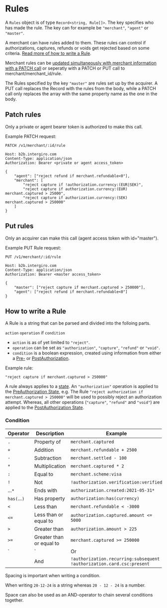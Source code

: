 # Rules

A `Rules` object is of type `Record<string, Rule[]>`. The key specifies who has made the rule. The key can for example be `"merchant"`, `"agent"` or `"master"`. 

A merchant can have rules added to them. These rules can control if authorizations, captures, refunds or voids get rejected based on some criteria. [Read more of how to write a Rule](./rules.html#how-to-write-a-rule).

Merchant rules can be [updated simultaneously with merchant information with a PATCH call](./update) or seperatly with a PATCH or PUT call to merchant/merchant_id/rule.

The Rules specified by the key `"master"` are rules set up by the acquirer. A PUT call replaces the Record with the rules from the body, while a PATCH call only replaces the array with the same property name as the one in the body.

## Patch rules

Only a private or agent bearer token is authorized to make this call.

Example PATCH request:
``` {1}
PATCH /v1/merchant/:id/rule

Host: b2b.intergiro.com
Content-Type: application/json
Authorization: Bearer <private or agent access_token>

{
    "agent": ["reject refund if merchant.refundable<0"],
    "merchant": [
        "reject capture if !authorization.currency:(EUR|SEK)",
        "reject capture if authorization.currency:(EUR) merchant.captured > 25000",
        "reject capture if authorization.currency:(SEK) merchant.captured > 250000"
    ]
}
```

## Put rules

Only an acquirer can make this call (agent access token with id="master").

Example PUT Rule request:
``` {1}
PUT /v1/merchant/:id/rule

Host: b2b.intergiro.com
Content-Type: application/json
Authorization: Bearer <master access_token>

{
    "master": ["reject capture if merchant.captured > 250000"],
    "agent": ["reject refund if merchant.refundable<0"]
}
```

## How to write a Rule 

A Rule is a string that can be parsed and divided into the folloing parts.

`action` `operation` if `condition`

- `action` is as of yet limited to `"reject"`.
- `operation` can be set as `"authorization"`, `"capture"`, `"refund"` or `"void"`.
- `condition` is a boolean expression, created using information from either a [Pre-](./states.html#preauthorization) or [PostAuthorization](./states.html#postauthorization).

Example rule:

`"reject capture if merchant.captured > 250000"`

A rule always applies to a [state](./states.html). An `"authorization"` operation is applied to the [PreAuthorization State](./states.html#preauthorization), e.g. The Rule `"reject authorization if merchant.captured > 250000"` will be used to possibly reject an authorization attempt. Whereas, all other operations (`"capture"`, `"refund"` and `"void"`) are applied to the [PostAuthorization State](./states.html#postauthorization).

### Condition

| Operator     | Description              | Example                                                               |
|--------------|--------------------------|-----------------------------------------------------------------------|
| `.`          | Property of              | `merchant.captured`                                                   |
| `+`          | Addition                 | `merchant.refundable + 2500`                                          |
| `-`          | Subtraction              | `merchant.settled - 100`                                              |
| `*`          | Multiplication           | `merchant.captured * 2`                                               |
| `:`          | Equal to                 | `merchant.scheme:visa`                                                |
| `!`          | Not                      | `!authorization.verification:verified`                                |
| ...`*`       | Ends with                | `authorization.created:2021-05-31*`                                   |
| `has(`...`)` | Has property             | `authorization:has(currency)`                                         |
| `<`          | Less than                | `merchant.refundable < -3000`                                         |
| `<=`         | Less than or equal to    | `authorization.captured.amount <= 5000`                               |
| `>`          | Greater than             | `authorization.amount > 225`                                          |
| `>=`         | Greater than or equal to | `merchant.captured >= 250000`                                         |
| `|`          | Or                       | `!authorization.currency:(EUR) | !authorization.card.csc:present`     |
| ` `          | And                      | `!authorization.recurring:subsequent !authorization.card.csc:present` |

Spacing is important when writing a condition. 

When writing `20-12-24` is a string whereas `20 - 12 - 24` is a number. 

Space can also be used as an AND-operator to chain several conditions together.